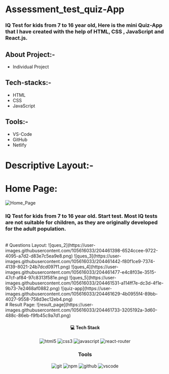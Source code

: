 # Assessment_test_quiz-App
### IQ Test for kids from 7 to 16 year old, Here is the mini Quiz-App that I have created with the help of HTML, CSS , JavaScript and React.js.

## About Project:-
 - Individual Project
## Tech-stacks:-
 - HTML
 - CSS
 - JavaScript
## Tools:-
 - VS-Code
 - GitHub
 - Netlify
 
# Descriptive Layout:-

# Home Page:
![Home_Page](https://user-images.githubusercontent.com/105616033/204461256-0bcd85f2-cef7-47d6-bd56-4af5cd5a2960.png)

<h3>IQ Test for kids from 7 to 16 year old. Start test. Most IQ tests are not suitable for children, as they are originally developed for the adult population.</h3>
<br/>
# Questions Layout:
![ques_2](https://user-images.githubusercontent.com/105616033/204461398-6524ccee-9722-4095-a7d2-d83e7c5ea9e8.png)
![ques_3](https://user-images.githubusercontent.com/105616033/204461442-f80f1ce9-7374-4139-8021-24b7dcd097f1.png)
![ques_4](https://user-images.githubusercontent.com/105616033/204461477-e4c8f03e-3515-47cf-af84-97c8313f581e.png)
![ques_5](https://user-images.githubusercontent.com/105616033/204461531-a114ff7e-dc3d-4f1e-9b73-7e2468af0882.png)
![quiz-app](https://user-images.githubusercontent.com/105616033/204461629-4b0955f4-89bb-4027-9558-758d3ec12eb4.png)
<br/>
# Result Page:
![result_page](https://user-images.githubusercontent.com/105616033/204461733-3205192a-3d60-488c-86eb-f9fb45c9a7d1.png)

<br/>
<h4 align="center">💻 Tech Stack</h4>
 <div align="center">
 <img src="https://img.shields.io/badge/html5-%23E34F26.svg?style=for-the-badge&logo=html5&logoColor=white" align="center" alt="html5">
 <img src = "https://img.shields.io/badge/css3-%231572B6.svg?style=for-the-badge&logo=css3&logoColor=white" align="center" alt="css3">
 <img src="https://img.shields.io/badge/javascript-%23323330.svg?style=for-the-badge&logo=javascript&logoColor=%23F7DF1E"  align="center" alt="javascript" />
  <img src="https://img.shields.io/badge/React_Router-CA4245?style=for-the-badge&logo=react-router&logoColor=white"  align="center" alt="react-router" />
</div>


<div align="center"><h3 align="center">Tools</h3> 
   <img src="https://img.shields.io/badge/netlify-%23000000.svg?style=for-the-badge&logo=netlify&logoColor=#00C7B7" align="center" alt="git"/>
  <img src = "https://img.shields.io/badge/NPM-%23000000.svg?style=for-the-badge&logo=npm&logoColor=white" align="center" alt="npm">
  <img src="https://img.shields.io/badge/GitHub-100000?style=for-the-badge&logo=github&logoColor=white"  align="center" alt="github"/>
   <img src="https://img.shields.io/badge/Visual%20Studio-5C2D91.svg?style=for-the-badge&logo=visual-studio&logoColor=white"  align="center" alt="vscode"/>
</div>
